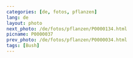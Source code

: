 ```yaml
---
categories: [de, fotos, pflanzen]
lang: de
layout: photo
next_photo: /de/fotos/pflanzen/P0000134.html
picname: P0000037
prev_photo: /de/fotos/pflanzen/P0000034.html
tags: [Bush]
---
```

